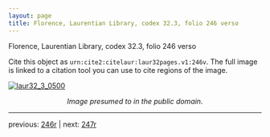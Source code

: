 ```yaml
---
layout: page
title: Florence, Laurentian Library, codex 32.3, folio 246 verso
---
```


Florence, Laurentian Library, codex 32.3, folio 246 verso

Cite this object as `urn:cite2:citelaur:laur32pages.v1:246v`.  The full image is linked to a citation tool you can use to cite regions of the image.

[![laur32_3_0500](http://www.homermultitext.org/iipsrv?IIIF=/project/homer/pyramidal/deepzoom/citelaur/laur32imgs/v1/laur32_3_0500.tif/full/800,/0/default.jpg)](http://www.homermultitext.org/ict2/?urn=urn:cite2:citelaur:laur32imgs.v1:laur32_3_0500) 

<p style="text-align: center; font-style: italic;">Image presumed to in the public domain.</p>

---

previous: [246r](../246r/) | next: [247r](../247r/)